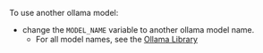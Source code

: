 To use another ollama model:
- change the `MODEL_NAME` variable to another ollama model name.
    - For all model names, see the [Ollama Library](https://ollama.com/library)
